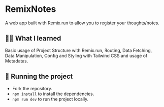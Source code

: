 # RemixNotes

A web app built with Remix.run to allow you to register your thoughts/notes.

## 👨‍💻 What I learned

Basic usage of Project Structure with Remix.run, Routing, Data Fetching, Data Manipulation, Config and Styling with Tailwind CSS and usage of Metadatas.

## 📂 Running the project

- Fork the repository.
- `npm install` to install the dependencies.
- `npm run dev` to run the project locally. 
